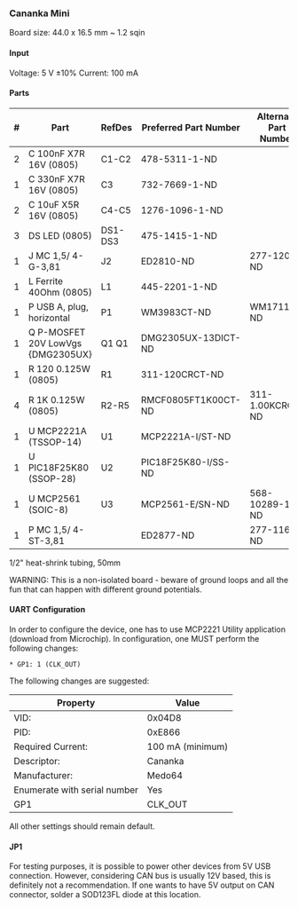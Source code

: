 ### Cananka Mini ###

Board size: 44.0 x 16.5 mm ~ 1.2 sqin


#### Input ####

Voltage: 5 V ±10%
Current: 100 mA


#### Parts ####

|  # | Part                                      | RefDes  | Preferred Part Number      | Alternate Part Number           |
|---:|-------------------------------------------|---------|----------------------------|---------------------------------|
|  2 | C 100nF X7R 16V (0805)                    | C1-C2   | 478-5311-1-ND              |                                 |
|  1 | C 330nF X7R 16V (0805)                    | C3      | 732-7669-1-ND              |                                 |
|  2 | C 10uF X5R 16V (0805)                     | C4-C5   | 1276-1096-1-ND             |                                 |
|  3 | DS LED (0805)                             | DS1-DS3 | 475-1415-1-ND              |                                 |
|  1 | J MC 1,5/ 4-G-3,81                        | J2      | ED2810-ND                  | 277-1208-ND                     |
|  1 | L Ferrite 40Ohm (0805)                    | L1      | 445-2201-1-ND              |                                 |
|  1 | P USB A, plug, horizontal                 | P1      | WM3983CT-ND                | WM17118-ND                      |
|  1 | Q P-MOSFET 20V LowVgs {DMG2305UX}         | Q1 Q1   | DMG2305UX-13DICT-ND        |                                 |
|  1 | R 120 0.125W (0805)                       | R1      | 311-120CRCT-ND             |                                 |
|  4 | R 1K 0.125W (0805)                        | R2-R5   | RMCF0805FT1K00CT-ND        | 311-1.00KCRCT-ND                |
|  1 | U MCP2221A (TSSOP-14)                     | U1      | MCP2221A-I/ST-ND           |                                 |
|  1 | U PIC18F25K80 (SSOP-28)                   | U2      | PIC18F25K80-I/SS-ND        |                                 |
|  1 | U MCP2561 (SOIC-8)                        | U3      | MCP2561-E/SN-ND            | 568-10289-1-ND                  |
|  1 | P MC 1,5/ 4-ST-3,81                       |         | ED2877-ND                  | 277-1163-ND                     |

1/2" heat-shrink tubing, 50mm

WARNING: This is a non-isolated board - beware of ground loops and all the fun
that can happen with different ground potentials.


#### UART Configuration ####

In order to configure the device, one has to use MCP2221 Utility application
(download from Microchip). In configuration, one MUST perform the following
changes:

    * GP1: 1 (CLK_OUT)

The following changes are suggested:

| Property                     | Value            |
|------------------------------|------------------|
| VID:                         | 0x04D8           |
| PID:                         | 0xE866           |
| Required Current:            | 100 mA (minimum) |
| Descriptor:                  | Cananka          |
| Manufacturer:                | Medo64           |
| Enumerate with serial number | Yes              |
| GP1                          | CLK_OUT          |

All other settings should remain default.


#### JP1 ####

For testing purposes, it is possible to power other devices from 5V USB
connection. However, considering CAN bus is usually 12V based, this is
definitely not a recommendation. If one wants to have 5V output on CAN
connector, solder a SOD123FL diode at this location.
